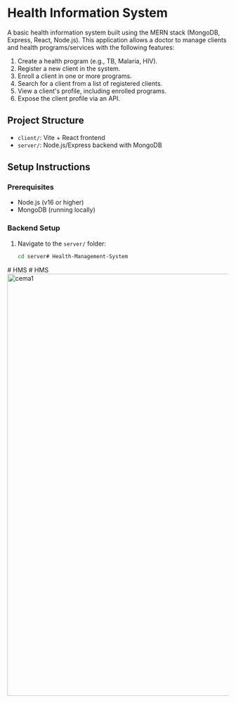 # Health Information System

A basic health information system built using the MERN stack (MongoDB, Express, React, Node.js). This application allows a doctor to manage clients and health programs/services with the following features:

1. Create a health program (e.g., TB, Malaria, HIV).
2. Register a new client in the system.
3. Enroll a client in one or more programs.
4. Search for a client from a list of registered clients.
5. View a client's profile, including enrolled programs.
6. Expose the client profile via an API.

## Project Structure
- `client/`: Vite + React frontend
- `server/`: Node.js/Express backend with MongoDB

## Setup Instructions
### Prerequisites
- Node.js (v16 or higher)
- MongoDB (running locally)

### Backend Setup
1. Navigate to the `server/` folder:
   ```bash
   cd server#   H e a l t h - M a n a g e m e n t - S y s t e m 
 
 #   H M S 
 
 #   H M S 
 <img width="960" alt="cema1" src="https://github.com/user-attachments/assets/c2d68291-e4cc-4ea0-b2f7-1c823ed12386" />

 
